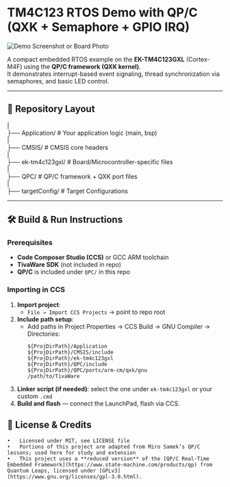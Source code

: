 # TM4C123 RTOS Demo with QP/C (QXK + Semaphore + GPIO IRQ)

![Demo Screenshot or Board Photo](img/pic_board.jpg)

A compact embedded RTOS example on the **EK-TM4C123GXL** (Cortex-M4F) using the **QP/C framework (QXK kernel)**.  
It demonstrates interrupt-based event signaling, thread synchronization via semaphores, and basic LED control.

---

## 📂 Repository Layout

|  
├── Application/                 # Your application logic (main, bsp)  
|  
├── CMSIS/               		 # CMSIS core headers  
|  
├── ek-tm4c123gxl/               # Board/Microcontroller-specific files  
|  
├── QPC/                         # QP/C framework + QXK port files  
|  
├── targetConfig/                # Target Configurations  

---

## 🛠 Build & Run Instructions

### Prerequisites

- **Code Composer Studio (CCS)** or GCC ARM toolchain  
- **TivaWare SDK** (not included in repo)  
- **QP/C** is included under `QPC/` in this repo  

### Importing in CCS

1. **Import project**:
   - `File → Import CCS Projects` → point to repo root
2. **Include path setup**:
   - Add paths in Project Properties → CCS Build → GNU Compiler → Directories:
     ```
     ${ProjDirPath}/Application
     ${ProjDirPath}/CMSIS/include
     ${ProjDirPath}/ek-tm4c123gxl
     ${ProjDirPath}/QPC/include
     ${ProjDirPath}/QPC/ports/arm-cm/qxk/gnu
     /path/to/TivaWare
     ```
3. **Linker script (if needed)**: select the one under `ek-tm4c123gxl` or your custom `.cmd`  
4. **Build and flash** — connect the LaunchPad, flash via CCS.

## 📄 License & Credits

	•	Licensed under MIT, see LICENSE file
	•	Portions of this project are adapted from Miro Samek’s QP/C lessons; used here for study and extension
	•	This project uses a **reduced version** of the [QP/C Real-Time Embedded Framework](https://www.state-machine.com/products/qp) from Quantum Leaps, licensed under [GPLv3](https://www.gnu.org/licenses/gpl-3.0.html).

